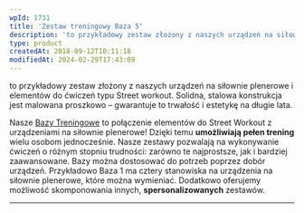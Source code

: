 ```yaml
---
wpId: 1731
title: 'Zestaw treningowy Baza 5'
description: 'to przykładowy zestaw złożony z naszych urządzeń na siłownie plenerowe i elementów do ćwiczeń typu Street workout. Solidna, stalowa konstrukcja jest malowana proszkowo – gwarantuje to trwałość i estetykę na długie lata. Nasze Bazy Treningowe to połączenie elementów do Street Workout z urządzeniami na siłownie plenerowe! Dzięki temu umożliwiają pełen trening wielu osobom jednocześnie. Nasze ...'
type: product
createdAt: 2018-09-12T10:11:18
modifiedAt: 2024-02-29T17:43:09
---
```



to przykładowy zestaw złożony z naszych urządzeń na siłownie plenerowe i elementów do ćwiczeń typu Street workout. Solidna, stalowa konstrukcja jest malowana proszkowo – gwarantuje to trwałość i estetykę na długie lata.

Nasze [Bazy Treningowe](https://comes.pl/?s=baza+trening) to połączenie elementów do Street Workout z urządzeniami na siłownie plenerowe! Dzięki temu **umożliwiają pełen trening** wielu osobom jednocześnie. Nasze zestawy pozwalają na wykonywanie ćwiczeń o różnym stopniu trudności: zarówno te najprostsze, jak i bardziej zaawansowane. Bazy można dostosować do potrzeb poprzez dobór urządzeń. Przykładowo Baza 1 ma cztery stanowiska na urządzenia na siłownie plenerowe, które można wymieniać. Dodatkowo oferujemy możliwość skomponowania innych, **spersonalizowanych** zestawów.

* * *